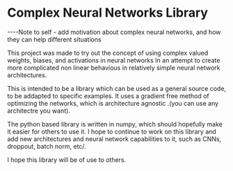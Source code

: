 # Complex Neural Networks Library

----Note to self - add motivation about complex neural networks, and how they can help different situations

This project was made to try out the concept of using complex valued weights, biases, and activations in neural networks
In an attempt to create more complicated non linear behavious in relatively simple neural network architectures.

This is intended to be a library which can be used as a general source code, to be addapted to specific examples.
It uses a gradient free method of optimizing the networks, which is architecture agnostic
.(you can use any architectre you want).

The python based library is written in numpy, which should hopefully make it easier for others to use it.
I hope to continue to work on this library and add new architectures and
 neural network capabilities to it, such as CNNs, droppout, batch norm, etc/.

I hope this library will be of use to others.




